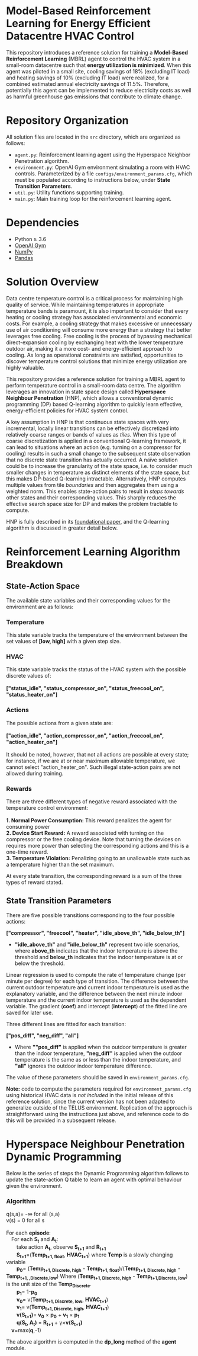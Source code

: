 # Model-Based Reinforcement Learning for Energy Efficient Datacentre HVAC Control

This repository introduces a reference solution for training a **Model-Based Reinforcement Learning** (MBRL) agent to control the HVAC system in a small-room datacentre such that **energy utilization is minimized**. When this agent was piloted in a small site, cooling savings of 18% (excluding IT load) and heating savings of 10% (excluding IT load) were realized, for a combined estimated annual electricity savings of 11.5%.  Therefore, potentially this agent can be implemented to reduce electricity costs as well as harmful greenhouse gas emissions that contribute to climate change.

# Repository Organization

All solution files are located in the `src` directory, which are organized as follows:

* `agent.py`: Reinforcement learning agent using the Hyperspace Neighbor Penetration algorithm.
* `environment.py`: OpenAI Gym environment simulating a room with HVAC controls. Parameterized by a file `configs/environment_params.cfg`, which must be populated according to instructions below, under **State Transition Parameters**.
* `util.py`: Utility functions supporting training.
* `main.py`: Main training loop for the reinforcement learning agent.

# Dependencies

* Python ≥ 3.6
* [OpenAI Gym](https://github.com/openai/gym)
* [NumPy](https://github.com/numpy/numpy)
* [Pandas](https://github.com/pandas-dev/pandas)

# Solution Overview

Data centre temperature control is a critical process for maintaining high quality of service. While maintaining temperatures in appropriate temperature bands is paramount, it is also important to consider that every heating or cooling strategy has associated environmental and economic costs. For example, a cooling strategy that makes excessive or unnecessary use of air conditioning will consume more energy than a strategy that better leverages free cooling. Free cooling is the process of bypassing mechanical direct-expansion cooling by exchanging heat with the lower temperature outdoor air, making it a more cost- and energy-efficient approach to cooling. As long as operational constraints are satisfied, opportunities to discover temperature control solutions that minimize energy utilization are highly valuable.

This repository provides a reference solution for training a MBRL agent to perform temperature control in a small-room data centre. The algorithm leverages an innovation in state space design called **Hyperspace Neighbour Penetration** (HNP), which allows a conventional dynamic programming (DP) based Q-learning algorithm to quickly learn effective, energy-efficient policies for HVAC system control.

A key assumption in HNP is that continuous state spaces with very incremental, locally linear transitions can be effectively discretized into relatively coarse ranges or bands of values as *tiles*. When this type of coarse discretization is applied in a conventional Q-learning framework, it can lead to situations where an action (e.g. turning on a compressor for cooling) results in such a small change to the subsequent state observation that no discrete state transition has actually occurred. A naïve solution could be to increase the granularity of the state space, i.e. to consider much smaller changes in temperature as distinct elements of the state space, but this makes DP-based Q-learning intractable. Alternatively, HNP computes multiple values from tile *boundaries* and then aggregates them using a weighted norm. This enables state-action pairs to result in *steps towards* other states and their corresponding values. This sharply reduces the effective search space size for DP and makes the problem tractable to compute.

HNP is fully described in its [foundational paper](https://arxiv.org/pdf/2106.05497.pdf), and the Q-learning algorithm is discussed in greater detail below.

# Reinforcement Learning Algorithm Breakdown

## State-Action Space

The available state variables and their corresponding values for the environment are as follows:

### Temperature
This state variable tracks the temperature of the environment between the set values of **[low, high]** with a given step size.

### HVAC
This state variable tracks the status of the HVAC system with the possible discrete values of:\
\
**["status_idle", "status_compressor_on", "status_freecool_on", "status_heater_on"]**

### Actions
The possible actions from a given state are:\
\
**["action_idle", "action_compressor_on", "action_freecool_on", "action_heater_on"]**\
\
It should be noted, however, that not all actions are possible at every state; for instance, if we are at or near maximum allowable temperature, we cannot select "action_heater_on". Such illegal state-action pairs are not allowed during training.

### Rewards
There are three different types of negative reward associated with the temperature control environment:\
\
**1. Normal Power Consumption:** This reward penalizes the agent for consuming power\
**2. Device Start Reward:** A reward associated with turning on the compressor or the free cooling device. Note that turning the devices on requires more power than selecting the corresponding actions and this is a one-time reward.\
**3. Temperature Violation:** Penalizing going to an unallowable state such as a temperature higher than the set maximum.

At every state transition, the corresponding reward is a sum of the three types of reward stated.

## State Transition Parameters
There are five possible transitions corresponding to the four possible actions:  
  
**["compressor", "freecool", "heater", "idle_above_th", "idle_below_th"]**
* **"idle_above_th"** and **"idle_below_th"** represent two idle scenarios, where **above_th** indicates that the indoor temperature is above the threshold and  **below_th** indicates that the indoor temperature is at or below the threshold.  
  
Linear regression is used to compute the rate of temperature change (per minute per degree) for each type of transition. The difference between the current outdoor temperature and current indoor temperature is used as the explanatory variable, and the difference between the next minute indoor temperature and the current indoor temperature is used as the dependent variable. The gradient (**coef**) and intercept (**intercept**) of the fitted line are saved for later use.
  
Three different lines are fitted for each transition:  
  
**["pos_diff", "neg_diff", "all"]**  
  
* Where **""pos_diff"** is applied when the outdoor temperature is greater than the indoor temperature, **"neg_diff"** is applied when the outdoor temperature is the same as or less than the indoor temperature, and **"all"** ignores the outdoor indoor temperature difference.  
  
The value of these parameters should be saved in `environment_params.cfg`.

**Note:** code to compute the parameters required for `environment_params.cfg` using historical HVAC data is _not included_ in the initial release of this reference solution, since the current version has not been adapted to generalize outside of the TELUS environment. Replication of the approach is straightforward using the instructions just above, and reference code to do this will be provided in a subsequent release. 

# Hyperspace Neighbour Penetration Dynamic Programming

Below is the series of steps the Dynamic Programming algorithm follows to update the state-action Q table to learn an agent with optimal behaviour given the environment.

### Algorithm
q(s,a)= -&infin; for all (s,a)\
v(s)  = 0 for all s
\
\
For each **episode**:
\
&emsp;For each **S<sub>t</sub>** and **A<sub>t</sub>**:\
&emsp;&emsp;take action **A<sub>t</sub>**, observe **S<sub>t+1</sub>** and **R<sub>t+1</sub>**\
&emsp;&emsp;**S<sub>t+1</sub>**=(**Temp<sub>t+1, float</sub>**, **HVAC<sub>t+1</sub>**) where **Temp** is a slowly changing variable\
&emsp;&emsp;**p<sub>0</sub>**= (**Temp<sub>t+1, Discrete, high</sub>** - **Temp<sub>t+1, float</sub>**)/(**Temp<sub>t+1, Discrete, high</sub>** - **Temp<sub>t+1, ,Discrete,low</sub>**)  Where (**Temp<sub>t+1, Discrete, high</sub>** - **Temp<sub>t+1,Discrete, low</sub>**) is the unit size of the **Temp<sub>Discrete</sub>**. \
&emsp;&emsp;**p<sub>1</sub>**= 1-**p<sub>0</sub>**\
&emsp;&emsp;**v<sub>0</sub>**= v(**Temp<sub>t+1, Discrete, low</sub>**, **HVAC<sub>t+1</sub>**)\
&emsp;&emsp;**v<sub>1</sub>**= v(**Temp<sub>t+1, Discrete, high</sub>**, **HVAC<sub>t+1</sub>**)\
&emsp;&emsp;**v(S<sub>t+1</sub>)**= **v<sub>0</sub>** &times; **p<sub>0</sub>** + **v<sub>1</sub>** &times; **p<sub>1</sub>**\
&emsp;&emsp;**q(S<sub>t</sub>, A<sub>t</sub>)** = **R<sub>t+1</sub>** + &gamma;&times;**v(S<sub>t+1</sub>)**\
&emsp;**v**=max(**q**,-1)

The above algorithm is computed in the **dp_long** method of the **agent** module.
